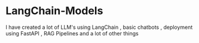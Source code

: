 # LangChain-Models
I have created a lot of LLM's using LangChain , basic chatbots , deployment using FastAPI , RAG Pipelines and a lot of other things 
